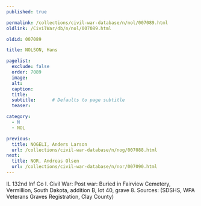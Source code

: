 ```yaml
---
published: true

permalink: /collections/civil-war-database/n/nol/007089.html
oldlink: /CivilWar/db/n/nol/007089.html

oldid: 007089

title: NOLSON, Hans

pagelist:
  exclude: false
  order: 7089
  image: 
  alt:
  caption:
  title:
  subtitle:      # Defaults to page subtitle
  teaser:

category: 
  - N 
  - NOL

previous:
  title: NOGELI, Anders Larson
  url: /collections/civil-war-database/n/nog/007088.html  
next:
  title: NOR, Andreas Olsen
  url: /collections/civil-war-database/n/nor/007090.html   
---
```

IL 132nd Inf Co I. Civil War: Post war: Buried in Fairview Cemetery, Vermillion, South Dakota, addition B, lot 40, grave 8. Sources: (SDSHS, WPA Veterans Graves Registration, Clay County)